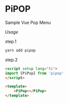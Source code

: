 # PiPOP

Sample Vue Pop Menu


*Usage*

step.1
```sh
yarn add pipop
```
step.2
```html
<script setup lang="ts">
import {PiPop} from 'pipop'
</script>

<template>
	<PiPop></PiPop>
</template>
```
